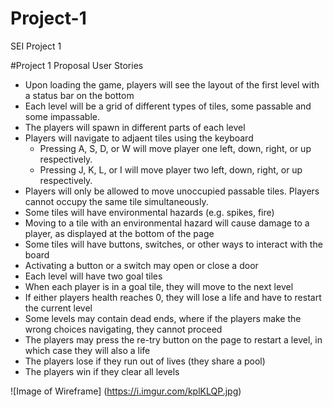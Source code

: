 # Project-1
SEI Project 1

#Project 1 Proposal User Stories

* Upon loading the game, players will see the layout of the first level with a status bar on the bottom
* Each level will be a grid of different types of tiles, some passable and some impassable.
* The players will spawn in different parts of each level
* Players will navigate to adjaent tiles using the keyboard
	* Pressing A, S, D, or W will move player one left, down, right, or up respectively.
	* Pressing J, K, L, or I will move player two left, down, right, or up respectively.
* Players will only be allowed to move unoccupied passable tiles. Players cannot occupy the same tile simultaneously.
* Some tiles will have environmental hazards (e.g. spikes, fire)
* Moving to a tile with an environmental hazard will cause damage to a player, as displayed at the bottom of the page
* Some tiles will have buttons, switches, or other ways to interact with the board
* Activating a button or a switch may open or close a door
* Each level will have two goal tiles
* When each player is in a goal tile, they will move to the next level
* If either players health reaches 0, they will lose a life and have to restart the current level
* Some levels may contain dead ends, where if the players make the wrong choices navigating, they cannot proceed
* The players may press the re-try button on the page to restart a level, in which case they will also a life
* The players lose if they run out of lives (they share a pool)
* The players win if they clear all levels

![Image of Wireframe]
(https://i.imgur.com/kplKLQP.jpg)